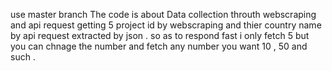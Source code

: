 use master branch 
The code is about Data collection throuth webscraping and api request getting 5 project id by webscraping and thier country name by api request extracted by json .
so as to respond fast i only fetch 5 but you can chnage the number and fetch any number you want 10 , 50 and such .
